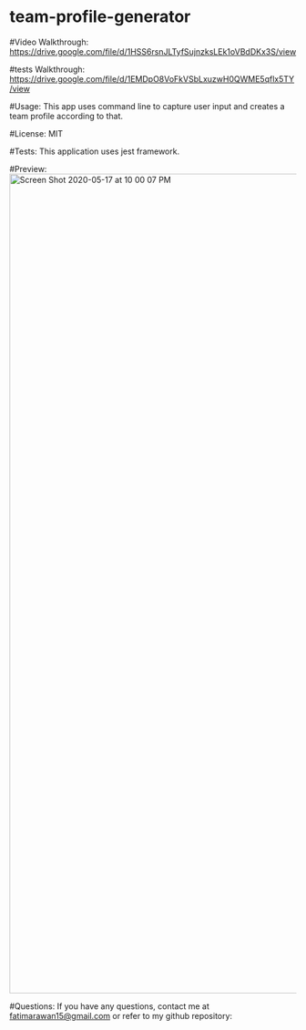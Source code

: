 # team-profile-generator
#Video Walkthrough:
https://drive.google.com/file/d/1HSS6rsnJLTyfSujnzksLEk1oVBdDKx3S/view


#tests Walkthrough:
https://drive.google.com/file/d/1EMDpO8VoFkVSbLxuzwH0QWME5qflx5TY/view


#Usage:
This app uses command line to capture user input and creates a team profile according to that.

#License:
MIT

#Tests:
This application uses jest framework.

#Preview:
<img width="1440" alt="Screen Shot 2020-05-17 at 10 00 07 PM" src="https://user-images.githubusercontent.com/61710672/82175812-cddd5f00-9889-11ea-9592-35eedc8afc0e.png">

#Questions:
If you have any questions, contact me at fatimarawan15@gmail.com or refer to my github repository: 
